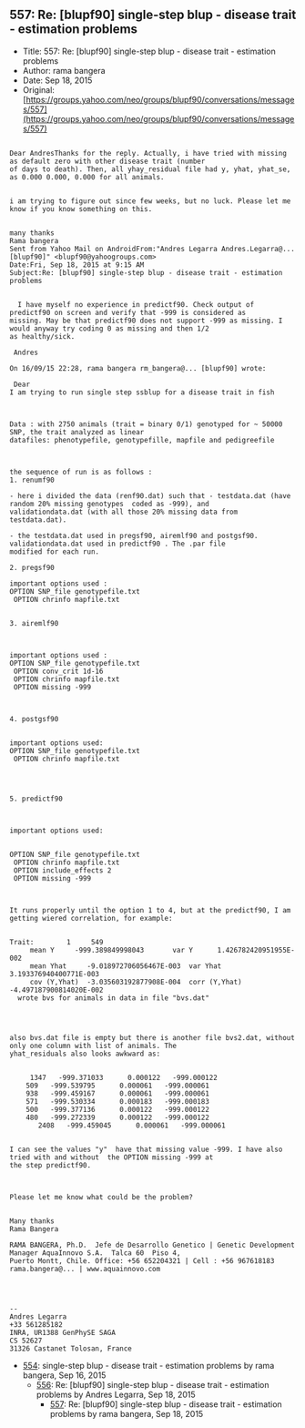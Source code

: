 ## 557: Re: [blupf90] single-step blup - disease trait - estimation problems

- Title: 557: Re: [blupf90] single-step blup - disease trait - estimation problems
- Author: rama bangera
- Date: Sep 18, 2015
- Original: [https://groups.yahoo.com/neo/groups/blupf90/conversations/messages/557](https://groups.yahoo.com/neo/groups/blupf90/conversations/messages/557)

```

Dear AndresThanks for the reply. Actually, i have tried with missing as default zero with other disease trait (number
of days to death). Then, all yhay_residual file had y, yhat, yhat_se, as 0.000 0.000, 0.000 for all animals.


i am trying to figure out since few weeks, but no luck. Please let me know if you know something on this.


many thanks
Rama bangera
Sent from Yahoo Mail on AndroidFrom:"Andres Legarra Andres.Legarra@... [blupf90]" <blupf90@yahoogroups.com>
Date:Fri, Sep 18, 2015 at 9:15 AM
Subject:Re: [blupf90] single-step blup - disease trait - estimation problems


  I have myself no experience in predictf90. Check output of predictf90 on screen and verify that -999 is considered as
missing. May be that predictf90 does not support -999 as missing. I would anyway try coding 0 as missing and then 1/2
as healthy/sick. 

 Andres

On 16/09/15 22:28, rama bangera rm_bangera@... [blupf90] wrote:

 Dear 
I am trying to run single step ssblup for a disease trait in fish 



Data : with 2750 animals (trait = binary 0/1) genotyped for ~ 50000 SNP, the trait analyzed as linear
datafiles: phenotypefile, genotypefille, mapfile and pedigreefile 



the sequence of run is as follows :
1. renumf90 

- here i divided the data (renf90.dat) such that - testdata.dat (have random 20% missing genotypes  coded as -999), and
validationdata.dat (with all those 20% missing data from testdata.dat). 

- the testdata.dat used in pregsf90, airemlf90 and postgsf90. validationdata.dat used in predictf90 . The .par file
modified for each run. 

2. pregsf90 

important options used :
OPTION SNP_file genotypefile.txt
 OPTION chrinfo mapfile.txt


3. airemlf90 



important options used :
OPTION SNP_file genotypefile.txt
 OPTION conv_crit 1d-16
 OPTION chrinfo mapfile.txt
 OPTION missing -999



4. postgsf90


important options used:
OPTION SNP_file genotypefile.txt
 OPTION chrinfo mapfile.txt




5. predictf90 



important options used:


OPTION SNP_file genotypefile.txt
 OPTION chrinfo mapfile.txt
 OPTION include_effects 2
 OPTION missing -999



It runs properly until the option 1 to 4, but at the predictf90, I am getting wiered correlation, for example:


Trait:		  1	    549
     mean Y	    -999.389849998043	    var Y	   1.426782420951955E-002
     mean Yhat	   -9.018972706056467E-003  var Yhat	   3.193376940400771E-003
     cov (Y,Yhat)  -3.035603192877908E-004  corr (Y,Yhat) -4.497187900814020E-002
  wrote bvs for animals in data in file "bvs.dat"




also bvs.dat file is empty but there is another file bvs2.dat, without only one column with list of animals. The
yhat_residuals also looks awkward as:


     1347   -999.371033      0.000122	-999.000122
	509   -999.539795      0.000061   -999.000061
	938   -999.459167      0.000061   -999.000061
	571   -999.530334      0.000183   -999.000183
	500   -999.377136      0.000122   -999.000122
	480   -999.272339      0.000122   -999.000122
       2408   -999.459045      0.000061   -999.000061


I can see the values "y"  have that missing value -999. I have also tried with and without  the OPTION missing -999 at
the step predictf90. 



Please let me know what could be the problem?


Many thanks
Rama Bangera
 
RAMA BANGERA, Ph.D.  Jefe de Desarrollo Genetico | Genetic Development Manager AquaInnovo S.A.	Talca 60  Piso 4,
Puerto Montt, Chile. Office: +56 652204321 | Cell : +56 967618183  rama.bangera@... | www.aquainnovo.com




-- 
Andres Legarra
+33 561285182
INRA, UR1388 GenPhySE SAGA
CS 52627
31326 Castanet Tolosan, France 
```

- [554](0554.md): single-step blup - disease trait - estimation problems by rama bangera, Sep 16, 2015
    - [556](0556.md): Re: [blupf90] single-step blup - disease trait - estimation problems by Andres Legarra, Sep 18, 2015
        - [557](0557.md): Re: [blupf90] single-step blup - disease trait - estimation problems by rama bangera, Sep 18, 2015
